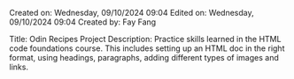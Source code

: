 Created on: Wednesday, 09/10/2024 09:04
Edited on: Wednesday, 09/10/2024 09:04
Created by: Fay Fang

Title: Odin Recipes Project
Description: Practice skills learned in the HTML code foundations course. This includes setting up an HTML doc in the right format, using headings, paragraphs, adding different types of images and links. 
